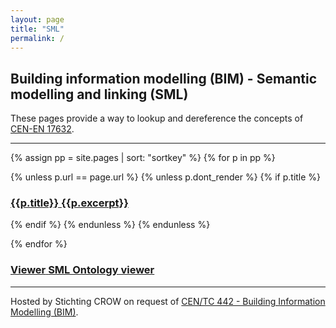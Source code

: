 ```yaml
---
layout: page
title: "SML"
permalink: /
---
```


## Building information modelling (BIM) - Semantic modelling and linking (SML)

These pages provide a way to lookup and dereference the concepts of 
<a href='-/downloads#standard' class='link dim underline-hover blue'>
CEN-EN 17632</a>.

***

{% assign pp = site.pages | sort: "sortkey" %}
{% for p in pp %}

{% unless p.url == page.url %}
{% unless p.dont_render %}
{% if p.title %}
<h3 class='f5 db mb4'>
<a
  class="link"
  href="{{ site.baseurl }}{{p.url | remove: '.html'}}">
  <span class='db black mb2'>{{p.title}}</span>
  <span class='dim underline-hover brand-dark-color f3'>{{p.excerpt}}</span>
</a>
</h3>

{% endif %}
{% endunless %}
{% endunless %}

{% endfor %}

<h3 class='f5 db mb4'>
<a
  class="link"
  href="https://sml.ontology-viewer.com/">
  <span class='db black mb2'>Viewer</span>
  <span class='dim underline-hover brand-dark-color f3'>SML Ontology viewer</span>
</a>
</h3>

***

Hosted by Stichting CROW on request of <a href='https://standards.cencenelec.eu/dyn/www/f?p=205:7:0::::FSP_ORG_ID:1991542&cs=100E563A3950D53807585F6A443ACB202' class='link dim underline-hover blue'>CEN/TC 442	- Building Information Modelling (BIM)</a>.